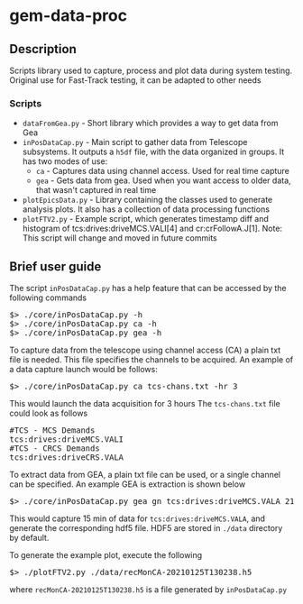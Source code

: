 # gem-data-proc
## Description
Scripts library used to capture, process and plot data during system testing. Original use for Fast-Track testing, it can be adapted to other needs

### Scripts
* `dataFromGea.py` - Short library which provides a way to get data from Gea
* `inPosDataCap.py` - Main script to gather data from Telescope subsystems. It outputs a `h5df` file, with the data organized in groups. It has two modes of use:
    * `ca` - Captures data using channel access. Used for real time capture
    * `gea` - Gets data from gea. Used when you want access to older data, that wasn't captured in real time
* `plotEpicsData.py` - Library containing the classes used to generate analysis plots. It also has a collection of data processing functions
* `plotFTV2.py` - Example script, which generates timestamp diff and histogram of tcs:drives:driveMCS.VALI[4] and cr:crFollowA.J[1]. Note: This script will change and moved in future commits
## Brief user guide

The script `inPosDataCap.py` has a help feature that can be accessed by the following commands

<pre>
$> ./core/inPosDataCap.py -h
$> ./core/inPosDataCap.py ca -h
$> ./core/inPosDataCap.py gea -h
</pre>

To capture data from the telescope using channel access (CA) a plain txt file is needed. This file specifies the channels to be acquired. An example of a data capture launch would be follows:

<pre>
$> ./core/inPosDataCap.py ca tcs-chans.txt -hr 3
</pre>

This would launch the data acquisition for 3 hours
The `tcs-chans.txt` file could look as follows

<pre>
#TCS - MCS Demands
tcs:drives:driveMCS.VALI
#TCS - CRCS Demands
tcs:drives:driveCRS.VALA
</pre>

To extract data from GEA, a plain txt file can be used, or a single channel can be specified. An example GEA is extraction is shown below

<pre>
$> ./core/inPosDataCap.py gea gn tcs:drives:driveMCS.VALA 210110T0200 210110T0215 -rn
</pre>

This would capture 15 min of data for `tcs:drives:driveMCS.VALA`, and generate the corresponding hdf5 file. HDF5 are stored in `./data` directory by default.

To generate the example plot, execute the following

<pre>
$> ./plotFTV2.py ./data/recMonCA-20210125T130238.h5
</pre>

where `recMonCA-20210125T130238.h5` is a file generated by `inPosDataCap.py`
